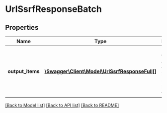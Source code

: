 # UrlSsrfResponseBatch

## Properties
Name | Type | Description | Notes
------------ | ------------- | ------------- | -------------
**output_items** | [**\Swagger\Client\Model\UrlSsrfResponseFull[]**](UrlSsrfResponseFull.md) | Results of the operation, with indexes matched to input values | [optional] 

[[Back to Model list]](../README.md#documentation-for-models) [[Back to API list]](../README.md#documentation-for-api-endpoints) [[Back to README]](../README.md)


